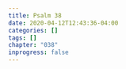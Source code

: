 ```yaml
---
title: Psalm 38
date: 2020-04-12T12:43:36-04:00
categories: []
tags: []
chapter: "038"
inprogress: false
---
```



